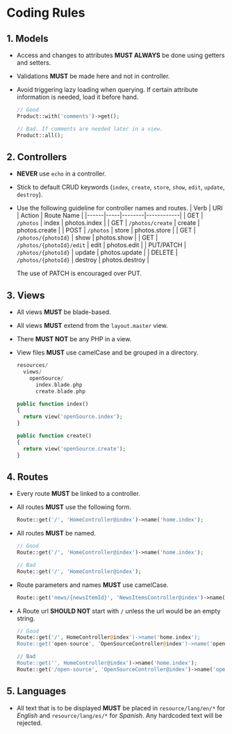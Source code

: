 # Coding Rules

## 1. Models

- Access and changes to attributes **MUST ALWAYS** be done using getters and setters.
- Validations **MUST** be made here and not in controller.
- Avoid triggering lazy loading when querying. If certain attribute information is needed, load it before hand.

  ```php
  // Good
  Product::with('comments')->get();
  
  // Bad. If comments are needed later in a view.
  Product::all();
  ```

## 2. Controllers

- **NEVER** use `echo` in a controller.
- Stick to default CRUD keywords (`index`, `create`, `store`, `show`, `edit`, `update`, `destroy`).
- Use the following guideline for controller names and routes.
  | Verb | URI | Action | Route Name |
  |------|-----|--------|------------|
  | GET | `/photos` | index | photos.index |
  | GET | `/photos/create` | create | photos.create |
  | POST | `/photos` | store | photos.store |
  | GET | `/photos/{photoId}` | show | photos.show |
  | GET | `/photos/{photoId}/edit` | edit | photos.edit |
  | PUT/PATCH | `/photos/{photoId}` | update | photos.update |
  | DELETE | `/photos/{photoId}` | destroy | photos.destroy |
  
  The use of PATCH is encouraged over PUT.
  
## 3. Views

- All views **MUST** be blade-based.
- All views **MUST** extend from the `layout.master` view.
- There **MUST NOT** be any PHP in a view.
- View files **MUST** use camelCase and be grouped in a directory.

  ```php
  resources/
    views/
      openSource/
        index.blade.php
        create.blade.php
  ```
  
  ```php
  public function index()
  {
    return view('openSource.index');
  }
  
  public function create()
  {
    return view('openSource.create');
  }
  ```

## 4. Routes

- Every route **MUST** be linked to a controller.
- All routes **MUST** use the following form.

  ```php
  Route::get('/', 'HomeController@index')->name('home.index');
  ```

- All routes **MUST** be named.

  ```php
  // Good
  Route::get('/', 'HomeController@index')->name('home.index');
  
  // Bad
  Route::get('/', 'HomeController@index');
  ```

- Route parameters and names **MUST** use camelCase.

  ```php
  Route::get('news/{newsItemId}', 'NewsItemsController@index')->name('newsItem.index');
  ```

- A Route url **SHOULD NOT** start with `/` unless the url would be an empty string.

  ```php
  // Good
  Route::get('/', HomeController@index')->name('home.index');
  Route::get('open-source', 'OpenSourceController@index')->name('openSource.index');
  
  // Bad
  Route::get('', HomeController@index')->name('home.index');
  Route::get('/open-source', 'OpenSourceController@index')->name('openSource.index');
  ```

## 5. Languages

- All text that is to be displayed **MUST** be placed in `resource/lang/en/*` for *English* and `resource/lang/es/*` for *Spanish*. Any hardcoded text will be rejected.
